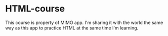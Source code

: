 # HTML-course
This course is property of MIMO app. I'm sharing it with the world the same way as this app to practice HTML at the same time I'm learning.
